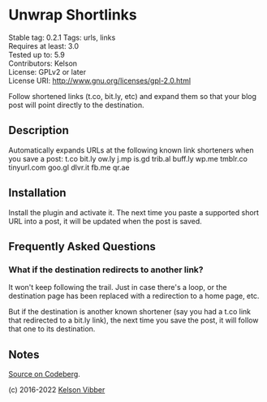 # Unwrap Shortlinks

Stable tag: 0.2.1
Tags: urls, links  
Requires at least: 3.0  
Tested up to: 5.9  
Contributors: Kelson  
License: GPLv2 or later  
License URI: http://www.gnu.org/licenses/gpl-2.0.html

Follow shortened links (t.co, bit.ly, etc) and expand them so that your blog post will point directly to the destination.

## Description

Automatically expands URLs at the following known link shorteners when you save a post:
t.co
bit.ly
ow.ly
j.mp
is.gd
trib.al
buff.ly
wp.me
tmblr.co
tinyurl.com
goo.gl
dlvr.it
fb.me
qr.ae

## Installation

Install the plugin and activate it. The next time you paste a supported short URL into a post, it will be updated when the post is saved.

## Frequently Asked Questions

### What if the destination redirects to another link?

It won't keep following the trail. Just in case there's a loop, or the destination page has been replaced with a redirection to a home page, etc.

But if the destination is another known shortener (say you had a t.co link that redirected to a bit.ly link), the next time you save the post, it will follow that one to its destination.


## Notes

[Source on Codeberg](https://codeberg.org/kvibber/unwrap-shortlinks).

(c) 2016-2022 [Kelson Vibber](https://kvibber.com/)

